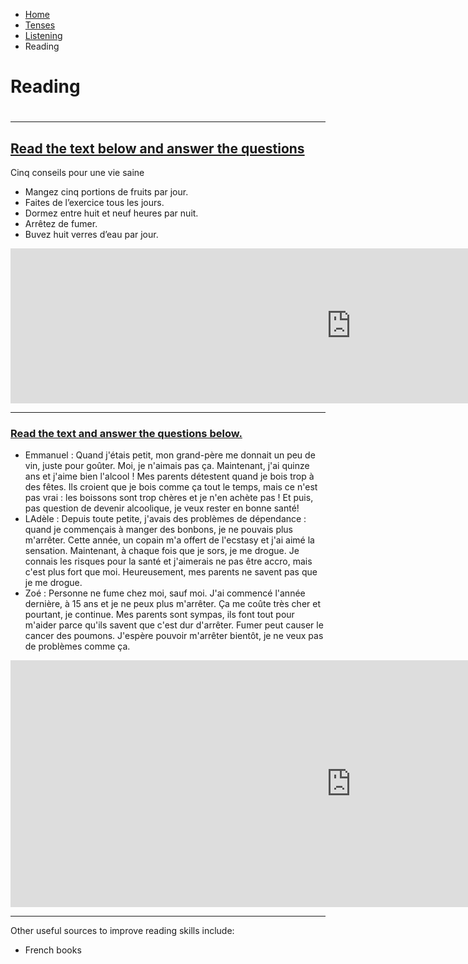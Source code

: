<ul class="breadcrumb">
  <li><a href="index.html">Home</a></li>
  <li><a href="page2.html">Tenses</a></li>
   <li><a href="page3.html">Listening</a></li>
  <li>Reading</li> 
  </ul>

<h1>Reading<h1>
<hr>

<h2><u>Read the text below and answer the questions</u></h2>

<p>Cinq conseils pour une vie saine</p>
<ul> 
  <li>Mangez cinq portions de fruits par jour.</li>
  <li>Faites de l’exercice tous les jours.</li>
  <li>Dormez entre huit et neuf heures par nuit.</li>
  <li>Arrêtez de fumer.</li>
  <li>Buvez huit verres d’eau par jour.</li>
</ul> 
<iframe src="https://h5p.org/h5p/embed/169258" width="1090" height="248" frameborder="0" allowfullscreen="allowfullscreen"></iframe><script src="https://h5p.org/sites/all/modules/h5p/library/js/h5p-resizer.js" charset="UTF-8"></script>

<hr>
<h3><u> Read the text and answer the questions below.</u></h3>
<ul>
<li>Emmanuel : Quand j'étais petit, mon grand-père me donnait un peu de vin, juste pour goûter. Moi, je n'aimais pas ça. Maintenant, j'ai quinze ans et j'aime bien l'alcool ! Mes parents détestent quand je bois trop à des fêtes. Ils croient que je bois comme ça tout le temps, mais ce n'est pas vrai : les boissons sont trop chères et je n'en achète pas ! Et puis, pas question de devenir alcoolique, je veux rester en bonne santé! </li>

<li>LAdèle : Depuis toute petite, j'avais des problèmes de dépendance : quand je commençais à manger des bonbons, je ne pouvais plus m'arrêter. Cette année, un copain m'a offert de l'ecstasy et j'ai aimé la sensation. Maintenant, à chaque fois que je sors, je me drogue. Je connais les risques pour la santé et j'aimerais ne pas être accro, mais c'est plus fort que moi. Heureusement, mes parents ne savent pas que je me drogue.</li>

<li>Zoé : Personne ne fume chez moi, sauf moi. J'ai commencé l'année dernière, à 15 ans et je ne peux plus m'arrêter. Ça me coûte très cher et pourtant, je continue. Mes parents sont sympas, ils font tout pour m'aider parce qu'ils savent que c'est dur d'arrêter. Fumer peut causer le cancer des poumons. J'espère pouvoir m'arrêter bientôt, je ne veux pas de problèmes comme ça.</li>
</ul>

<iframe src="https://h5p.org/h5p/embed/169274" width="1090" height="395" frameborder="0" allowfullscreen="allowfullscreen"></iframe><script src="https://h5p.org/sites/all/modules/h5p/library/js/h5p-resizer.js" charset="UTF-8"></script>

<hr>

<p> Other useful sources to improve reading skills include:</p>
<ul>
  <li> French books </li>
  <a href="https://www.fluentu.com/blog/french/easy-read-french-books-french-learners/"> </a>
